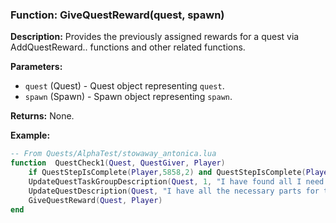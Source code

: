### Function: GiveQuestReward(quest, spawn)

**Description:**
Provides the previously assigned rewards for a quest via AddQuestReward.. functions and other related functions.

**Parameters:**
- `quest` (Quest) - Quest object representing `quest`.
- `spawn` (Spawn) - Spawn object representing `spawn`.

**Returns:** None.

**Example:**

```lua
-- From Quests/AlphaTest/stowaway_antonica.lua
function  QuestCheck1(Quest, QuestGiver, Player)
    if QuestStepIsComplete(Player,5858,2) and QuestStepIsComplete(Player,5858,3)and QuestStepIsComplete(Player,5858,4)  then
	UpdateQuestTaskGroupDescription(Quest, 1, "I have found all I need to Fast-Track to Qeynos.")
	UpdateQuestDescription(Quest, "I have all the necessary parts for the Fast-Track passage to Qeynos. The ride was a bit cramped...")
	GiveQuestReward(Quest, Player)
end
```
